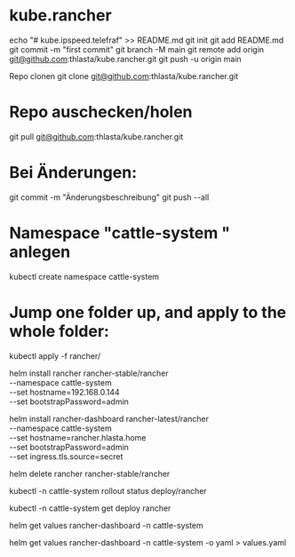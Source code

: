 # kube.rancher

echo "# kube.ipspeed.telefraf" >> README.md
git init
git add README.md
git commit -m "first commit"
git branch -M main
git remote add origin git@github.com:thlasta/kube.rancher.git
git push -u origin main

Repo clonen
git clone git@github.com:thlasta/kube.rancher.git

# Repo auschecken/holen
git pull git@github.com:thlasta/kube.rancher.git

# Bei Änderungen:
git commit -m "Änderungsbeschreibung"
git push --all

# Namespace "cattle-system  " anlegen
kubectl create namespace cattle-system

# Jump one folder up, and apply to the whole folder:
kubectl apply -f rancher/


helm install rancher rancher-stable/rancher \
--namespace cattle-system \
--set hostname=192.168.0.144 \
--set bootstrapPassword=admin

helm install rancher-dashboard rancher-latest/rancher \
--namespace cattle-system \
--set hostname=rancher.hlasta.home \
--set bootstrapPassword=admin \
--set ingress.tls.source=secret


helm delete rancher rancher-stable/rancher

kubectl -n cattle-system rollout status deploy/rancher

kubectl -n cattle-system get deploy rancher

helm get values rancher-dashboard -n cattle-system

helm get values rancher-dashboard -n cattle-system -o yaml > values.yaml

